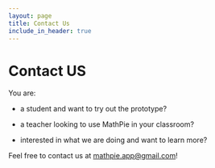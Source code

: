 ```yaml
---
layout: page
title: Contact Us
include_in_header: true
---
```


# Contact US

You are:

- a student and want to try out the prototype?

- a teacher looking to use MathPie in your classroom?

- interested in what we are doing and want to learn more?

Feel free to contact us at [mathpie.app@gmail.com](mailto:mathpie.app@gmail.com)!
